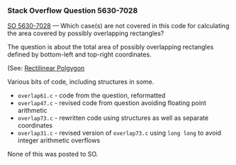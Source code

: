 ### Stack Overflow Question 5630-7028

[SO 5630-7028](https://stackoverflow.com/q/56307028) &mdash;
Which case(s) are not covered in this code for calculating the area
covered by possibly overlapping rectangles?

The question is about the total area of possibly overlapping rectangles
defined by bottom-left and top-right coordinates.

(See: [Rectilinear Polgygon](https://en.wikipedia.org/wiki/Rectilinear_polygon)

Various bits of code, including structures in some.

* `overlap61.c` - code from the question, reformatted
* `overlap47.c` - revised code from question avoiding floating point arithmetic
* `overlap73.c` - rewritten code using structures as well as separate coordinates
* `overlap31.c` - revised version of `overlap73.c` using `long long` to
   avoid integer arithmetic overflows

None of this was posted to SO.
